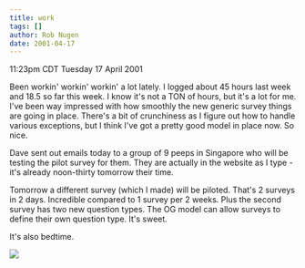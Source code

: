 ```yaml
---
title: work
tags: []
author: Rob Nugen
date: 2001-04-17
---
```


<title></title>
<p class=date>11:23pm CDT Tuesday 17 April 2001</p>

<p>Been workin' workin' workin' a lot lately.  I logged about 45 hours
last week and 18.5 so far this week.  I know it's not a TON of hours,
but it's a lot for me.  I've been way impressed with how smoothly the
new generic survey things are going in place.  There's a bit of
crunchiness as I figure out how to handle various exceptions, but I
think I've got a pretty good model in place now.  So nice.</p>

<p>Dave sent out emails today to a group of 9 peeps in Singapore who
will be testing the pilot survey for them.  They are actually in the
website as I type - it's already noon-thirty tomorrow their time.</p>

<p>Tomorrow a different survey (which I made) will be piloted.  That's
2 surveys in 2 days.  Incredible compared to 1 survey per 2 weeks.
Plus the second survey has two new question types.  The OG model can
allow surveys to define their own question type.  It's sweet.</p>

<p>It's also bedtime.</p>

<p><img src='/images/rob/wL-ROB.gif'/></p>


